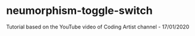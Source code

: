 # neumorphism-toggle-switch
Tutorial based on the YouTube video of Coding Artist channel - 17/01/2020
